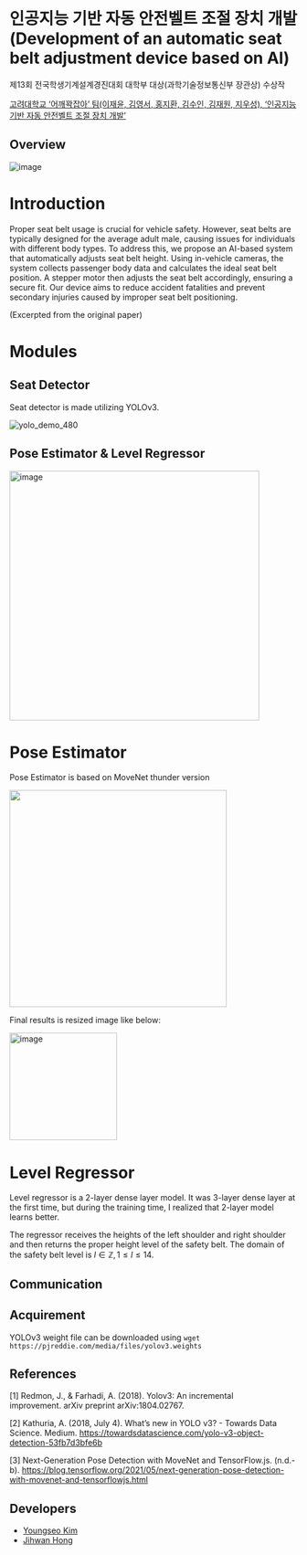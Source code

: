 # 인공지능 기반 자동 안전벨트 조절 장치 개발(Development of an automatic seat belt adjustment device based on AI)
제13회 전국학생기계설계경진대회 대학부 대상(과학기술정보통신부 장관상) 수상작 


<a href = "http://www.mtnews.net/m/view.php?idx=17187">고려대학교 ‘어깨꽉잡아’ 팀(이재윤, 김영서, 홍지환, 김수인, 김재원, 지우성), ‘인공지능 기반 자동 안전벨트 조절 장치 개발’</a>

## Overview
![image](https://github.com/Jordano-Jackson/2023mech/assets/19871043/d461c4ac-83dc-43a8-bf87-17728cdc69a9)

# Introduction 
Proper seat belt usage is crucial for vehicle safety. However, seat belts are typically designed for the average adult male, causing issues for individuals with different body types. To address this, we propose an AI-based system that automatically adjusts seat belt height. Using in-vehicle cameras, the system collects passenger body data and calculates the ideal seat belt position. A stepper motor then adjusts the seat belt accordingly, ensuring a secure fit. Our device aims to reduce accident fatalities and prevent secondary injuries caused by improper seat belt positioning.

(Excerpted from the original paper)

# Modules 
## Seat Detector
Seat detector is made utilizing YOLOv3.

![yolo_demo_480](https://github.com/Jordano-Jackson/2023mech/assets/19871043/d1256607-8920-4567-bebe-f4a66a0d2f01)


## Pose Estimator & Level Regressor
<img width="437" alt="image" src="https://github.com/Jordano-Jackson/2023mech/assets/19871043/c5b5e414-c097-4833-9b2f-9f84b6483346">


# Pose Estimator
Pose Estimator is based on MoveNet thunder version 

<img src="https://github.com/Jordano-Jackson/2023mech/assets/19871043/642658de-aff5-41da-abb6-5a5b25ed4df8" width="380">

  

Final results is resized image like below:

<img width="188" alt="image" src="https://github.com/Jordano-Jackson/2023mech/assets/19871043/777f5382-5758-43d4-9eec-69cb5ca32292">


# Level Regressor
Level regressor is a 2-layer dense layer model. It was 3-layer dense layer at the first time, but during the training time, I realized that 2-layer model learns better.

The regressor receives the heights of the left shoulder and right shoulder and then returns the proper height level of the safety belt. The domain of the safety belt level is $l \in \mathbb Z, 1 \le l \le 14$.


## Communication


## Acquirement

YOLOv3 weight file can be downloaded using `wget https://pjreddie.com/media/files/yolov3.weights`

## References
[1] Redmon, J., & Farhadi, A. (2018). Yolov3: An incremental improvement. arXiv preprint arXiv:1804.02767.

[2] Kathuria, A. (2018, July 4). What’s new in YOLO v3? - Towards Data Science. Medium. https://towardsdatascience.com/yolo-v3-object-detection-53fb7d3bfe6b

[3] Next-Generation Pose Detection with MoveNet and TensorFlow.js. (n.d.-b). https://blog.tensorflow.org/2021/05/next-generation-pose-detection-with-movenet-and-tensorflowjs.html

## Developers
<ul>
  <li><a href="https://github.com/xwsa568">Youngseo Kim</a></li>
  <li><a href="https://github.com/Jordano-Jackson">Jihwan Hong</a></li>
</ul>

